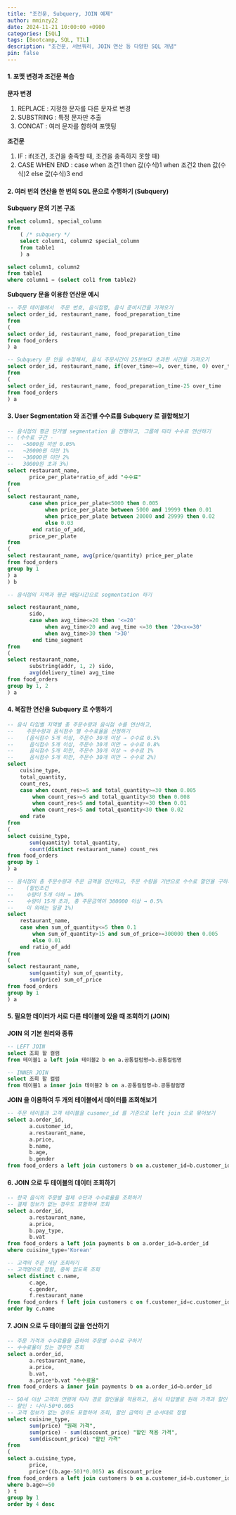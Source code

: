 ```yaml
---
title: "조건문, Subquery, JOIN 예제"
author: mminzy22
date: 2024-11-21 10:00:00 +0900
categories: [SQL]
tags: [Bootcamp, SQL, TIL]
description: "조건문, 서브쿼리, JOIN 연산 등 다양한 SQL 개념"
pin: false
---
```


#### 1. 포맷 변경과 조건문 복습

**문자 변경**
1. REPLACE :  지정한 문자를 다른 문자로 변경
2. SUBSTRING : 특정 문자만 추출
3. CONCAT : 여러 문자를 합하여 포맷팅

**조건문**
1. IF : if(조건, 조건을 충족할 때, 조건을 충족하지 못할 때)
2. CASE WHEN END :
    case when 조건1 then 값(수식)1
        when 조건2 then 값(수식)2
        else 값(수식)3
    end

#### 2. 여러 번의 연산을 한 번의 SQL 문으로 수행하기 (Subquery)

**Subquery 문의 기본 구조**

```sql
select column1, special_column
from
    ( /* subquery */
    select column1, column2 special_column
    from table1
    ) a
```

```sql
select column1, column2
from table1
where column1 = (select col1 from table2)
```

**Subquery 문을 이용한 연산문 예시**

```sql
-- 주문 테이블에서  주문 번호, 음식점명, 음식 준비시간을 가져오기
select order_id, restaurant_name, food_preparation_time
from 
(
select order_id, restaurant_name, food_preparation_time
from food_orders
) a
```

```sql
-- Subquery 문 안을 수정해서, 음식 주문시간이 25분보다 초과한 시간을 가져오기
select order_id, restaurant_name, if(over_time>=0, over_time, 0) over_time
from 
(
select order_id, restaurant_name, food_preparation_time-25 over_time
from food_orders
) a
```

#### 3. User Segmentation 와 조건별 수수료를 Subquery 로 결합해보기

```sql
-- 음식점의 평균 단가별 segmentation 을 진행하고, 그룹에 따라 수수료 연산하기
-- (수수료 구간 - 
--   ~5000원 미만 0.05%
--   ~20000원 미만 1%
--   ~30000원 미만 2%
--   30000원 초과 3%)
select restaurant_name,
       price_per_plate*ratio_of_add "수수료"
from 
(
select restaurant_name,
       case when price_per_plate<5000 then 0.005
            when price_per_plate between 5000 and 19999 then 0.01
            when price_per_plate between 20000 and 29999 then 0.02
            else 0.03 
        end ratio_of_add,
       price_per_plate
from 
(
select restaurant_name, avg(price/quantity) price_per_plate
from food_orders
group by 1
) a
) b
```

```sql
-- 음식점의 지역과 평균 배달시간으로 segmentation 하기

select restaurant_name,
       sido,
       case when avg_time<=20 then '<=20'
            when avg_time>20 and avg_time <=30 then '20<x<=30'
            when avg_time>30 then '>30' 
        end time_segment
from 
(
select restaurant_name,
       substring(addr, 1, 2) sido,
       avg(delivery_time) avg_time
from food_orders
group by 1, 2
) a
```

#### 4. 복잡한 연산을 Subquery 로 수행하기

```sql
-- 음식 타입별 지역별 총 주문수량과 음식점 수를 연산하고, 
--    주문수량과 음식점수 별 수수료율을 산정하기
--    (음식점수 5개 이상, 주문수 30개 이상 → 수수료 0.5%
--     음식점수 5개 이상, 주문수 30개 미만 → 수수료 0.8%
--     음식점수 5개 미만, 주문수 30개 이상 → 수수료 1%
--     음식점수 5개 미만, 주문수 30개 미만 → 수수로 2%)
select 
    cuisine_type, 
	total_quantity,
	count_res,
    case when count_res>=5 and total_quantity>=30 then 0.005
        when count_res>=5 and total_quantity<30 then 0.008
        when count_res<5 and total_quantity>=30 then 0.01
        when count_res<5 and total_quantity<30 then 0.02 
    end rate
from
(
select cuisine_type,
       sum(quantity) total_quantity,
       count(distinct restaurant_name) count_res
from food_orders
group by 1
) a
```

```sql
-- 음식점의 총 주문수량과 주문 금액을 연산하고, 주문 수량을 기반으로 수수료 할인율 구하기
--    (할인조건
--    수량이 5개 이하 → 10%
--    수량이 15개 초과, 총 주문금액이 300000 이상 → 0.5%
--    이 외에는 일괄 1%)
select 
    restaurant_name,
    case when sum_of_quantity<=5 then 0.1
        when sum_of_quantity>15 and sum_of_price>=300000 then 0.005
        else 0.01 
    end ratio_of_add
from 
(
select restaurant_name,
       sum(quantity) sum_of_quantity,
       sum(price) sum_of_price
from food_orders
group by 1
) a
```

#### 5. 필요한 데이터가 서로 다른 테이블에 있을 때 조회하기 (JOIN)

**JOIN 의 기본 원리와 종류**

```sql
-- LEFT JOIN
select 조회 할 컬럼
from 테이블1 a left join 테이블2 b on a.공통컬럼명=b.공통컬럼명

-- INNER JOIN
select 조회 할 컬럼
from 테이블1 a inner join 테이블2 b on a.공통컬럼명=b.공통컬럼명
```

**JOIN 을 이용하여 두 개의 테이블에서 데이터를 조회해보기**

```sql
-- 주문 테이블과 고객 테이블을 cusomer_id 를 기준으로 left join 으로 묶어보기
select a.order_id,
       a.customer_id,
       a.restaurant_name,
       a.price,
       b.name,
       b.age,
       b.gender
from food_orders a left join customers b on a.customer_id=b.customer_id
```

#### 6. JOIN 으로 두 테이블의 데이터 조회하기

```sql
-- 한국 음식의 주문별 결제 수단과 수수료율을 조회하기
-- 결제 정보가 없는 경우도 포함하여 조회
select a.order_id,
       a.restaurant_name,
       a.price,
       b.pay_type,
       b.vat
from food_orders a left join payments b on a.order_id=b.order_id
where cuisine_type='Korean'
```

```sql
-- 고객의 주문 식당 조회하기
-- 고객명으로 정렬, 중복 없도록 조회
select distinct c.name,
       c.age,
       c.gender,
       f.restaurant_name
from food_orders f left join customers c on f.customer_id=c.customer_id
order by c.name
```

#### 7. JOIN 으로 두 테이블의 값을 연산하기

```sql
-- 주문 가격과 수수료율을 곱하여 주문별 수수료 구하기
-- 수수료율이 있는 경우만 조회
select a.order_id,
       a.restaurant_name,
       a.price,
       b.vat,
       a.price*b.vat "수수료율"
from food_orders a inner join payments b on a.order_id=b.order_id
```

```sql
-- 50세 이상 고객의 연령에 따라 경로 할인율을 적용하고, 음식 타입별로 원래 가격과 할인 적용 가격 합을 구하기
-- 할인 : 나이-50*0.005
-- 고객 정보가 없는 경우도 포함하여 조회, 할인 금액이 큰 순서대로 정렬
select cuisine_type,
       sum(price) "원래 가격",
       sum(price) - sum(discount_price) "할인 적용 가격",
       sum(discount_price) "할인 가격" 
from 
(
select a.cuisine_type,
       price,
       price*((b.age-50)*0.005) as discount_price
from food_orders a left join customers b on a.customer_id=b.customer_id
where b.age>=50
) t
group by 1
order by 4 desc
```
